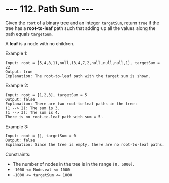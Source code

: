 # --- 112. Path Sum ---

Given the `root` of a binary tree and an integer `targetSum`, return `true` if the tree has a **root-to-leaf** path 
such that adding up all the values along the path equals `targetSum`.

A **leaf** is a node with no children.

Example 1:
```
Input: root = [5,4,8,11,null,13,4,7,2,null,null,null,1], targetSum = 22
Output: true
Explanation: The root-to-leaf path with the target sum is shown.
```

Example 2:
```
Input: root = [1,2,3], targetSum = 5
Output: false
Explanation: There are two root-to-leaf paths in the tree:
(1 --> 2): The sum is 3.
(1 --> 3): The sum is 4.
There is no root-to-leaf path with sum = 5.
```

Example 3:
```
Input: root = [], targetSum = 0
Output: false
Explanation: Since the tree is empty, there are no root-to-leaf paths.
```

Constraints:

- The number of nodes in the tree is in the range `[0, 5000]`.
- `-1000 <= Node.val <= 1000`
- `-1000 <= targetSum <= 1000`
